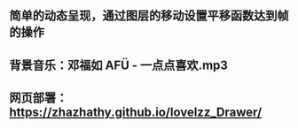 ## 简单的动态呈现，通过图层的移动设置平移函数达到帧的操作
## 背景音乐：邓福如 AFÜ - 一点点喜欢.mp3
## 网页部署：https://zhazhathy.github.io/lovelzz_Drawer/

